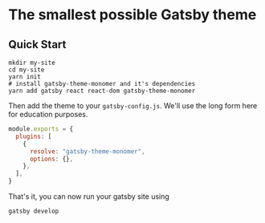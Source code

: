# The smallest possible Gatsby theme

## Quick Start

```shell
mkdir my-site
cd my-site
yarn init
# install gatsby-theme-monomer and it's dependencies
yarn add gatsby react react-dom gatsby-theme-monomer
```

Then add the theme to your `gatsby-config.js`. We'll use the long form
here for education purposes.

```javascript
module.exports = {
  plugins: [
    {
      resolve: "gatsby-theme-monomer",
      options: {},
    },
  ],
}
```

That's it, you can now run your gatsby site using

```shell
gatsby develop
```
